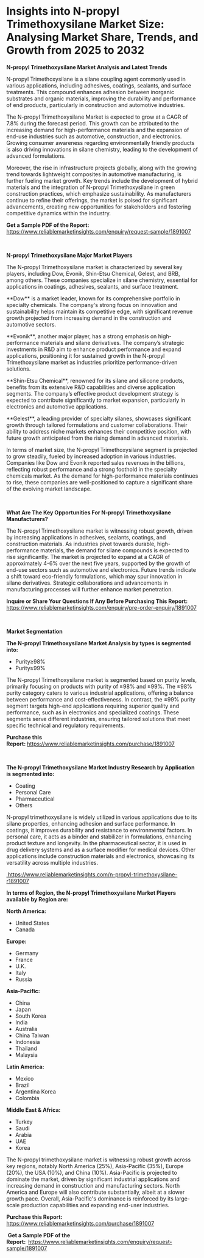 <p><h1>Insights into N-propyl Trimethoxysilane Market Size: Analysing Market Share, Trends, and Growth from 2025 to 2032</h1></p><p><strong>N-propyl Trimethoxysilane Market Analysis and Latest Trends</strong></p>
<p><p>N-propyl Trimethoxysilane is a silane coupling agent commonly used in various applications, including adhesives, coatings, sealants, and surface treatments. This compound enhances adhesion between inorganic substrates and organic materials, improving the durability and performance of end products, particularly in construction and automotive industries.</p><p>The N-propyl Trimethoxysilane Market is expected to grow at a CAGR of 7.8% during the forecast period. This growth can be attributed to the increasing demand for high-performance materials and the expansion of end-use industries such as automotive, construction, and electronics. Growing consumer awareness regarding environmentally friendly products is also driving innovations in silane chemistry, leading to the development of advanced formulations.</p><p>Moreover, the rise in infrastructure projects globally, along with the growing trend towards lightweight composites in automotive manufacturing, is further fueling market growth. Key trends include the development of hybrid materials and the integration of N-propyl Trimethoxysilane in green construction practices, which emphasize sustainability. As manufacturers continue to refine their offerings, the market is poised for significant advancements, creating new opportunities for stakeholders and fostering competitive dynamics within the industry.</p></p>
<p><strong>Get a Sample PDF of the Report:&nbsp;</strong> <a href="https://www.reliablemarketinsights.com/enquiry/request-sample/1891007?utm_campaign=2632&utm_medium=2&utm_source=Github&utm_content=ia&utm_term=15042025&utm_id=n-propyl-trimethoxysilane">https://www.reliablemarketinsights.com/enquiry/request-sample/1891007</a></p>
<p>&nbsp;</p>
<p><strong>N-propyl Trimethoxysilane Major Market Players</strong></p>
<p><p>The N-propyl Trimethoxysilane market is characterized by several key players, including Dow, Evonik, Shin-Etsu Chemical, Gelest, and BRB, among others. These companies specialize in silane chemistry, essential for applications in coatings, adhesives, sealants, and surface treatment.</p><p>**Dow** is a market leader, known for its comprehensive portfolio in specialty chemicals. The company's strong focus on innovation and sustainability helps maintain its competitive edge, with significant revenue growth projected from increasing demand in the construction and automotive sectors.</p><p>**Evonik**, another major player, has a strong emphasis on high-performance materials and silane derivatives. The company’s strategic investments in R&D aim to enhance product performance and expand applications, positioning it for sustained growth in the N-propyl Trimethoxysilane market as industries prioritize performance-driven solutions.</p><p>**Shin-Etsu Chemical**, renowned for its silane and silicone products, benefits from its extensive R&D capabilities and diverse application segments. The company’s effective product development strategy is expected to contribute significantly to market expansion, particularly in electronics and automotive applications.</p><p>**Gelest**, a leading provider of specialty silanes, showcases significant growth through tailored formulations and customer collaborations. Their ability to address niche markets enhances their competitive position, with future growth anticipated from the rising demand in advanced materials.</p><p>In terms of market size, the N-propyl Trimethoxysilane segment is projected to grow steadily, fueled by increased adoption in various industries. Companies like Dow and Evonik reported sales revenues in the billions, reflecting robust performance and a strong foothold in the specialty chemicals market. As the demand for high-performance materials continues to rise, these companies are well-positioned to capture a significant share of the evolving market landscape.</p></p>
<p>&nbsp;</p>
<p><strong>What Are The Key Opportunities For N-propyl Trimethoxysilane Manufacturers?</strong></p>
<p><p>The N-propyl Trimethoxysilane market is witnessing robust growth, driven by increasing applications in adhesives, sealants, coatings, and construction materials. As industries pivot towards durable, high-performance materials, the demand for silane compounds is expected to rise significantly. The market is projected to expand at a CAGR of approximately 4-6% over the next five years, supported by the growth of end-use sectors such as automotive and electronics. Future trends indicate a shift toward eco-friendly formulations, which may spur innovation in silane derivatives. Strategic collaborations and advancements in manufacturing processes will further enhance market penetration.</p></p>
<p><strong>Inquire or Share Your Questions If Any Before Purchasing This Report:</strong> <a href="https://www.reliablemarketinsights.com/enquiry/pre-order-enquiry/1891007?utm_campaign=2632&utm_medium=2&utm_source=Github&utm_content=ia&utm_term=15042025&utm_id=n-propyl-trimethoxysilane">https://www.reliablemarketinsights.com/enquiry/pre-order-enquiry/1891007</a></p>
<p>&nbsp;</p>
<p><strong>Market Segmentation</strong></p>
<p><strong>The N-propyl Trimethoxysilane Market Analysis by types is segmented into:</strong></p>
<p><ul><li>Purity≥98%</li><li>Purity≥99%</li></ul></p>
<p><p>The N-propyl Trimethoxysilane market is segmented based on purity levels, primarily focusing on products with purity of ≥98% and ≥99%. The ≥98% purity category caters to various industrial applications, offering a balance between performance and cost-effectiveness. In contrast, the ≥99% purity segment targets high-end applications requiring superior quality and performance, such as in electronics and specialized coatings. These segments serve different industries, ensuring tailored solutions that meet specific technical and regulatory requirements.</p></p>
<p><strong>Purchase this Report:&nbsp;</strong><a href="https://www.reliablemarketinsights.com/purchase/1891007?utm_campaign=2632&utm_medium=2&utm_source=Github&utm_content=ia&utm_term=15042025&utm_id=n-propyl-trimethoxysilane">https://www.reliablemarketinsights.com/purchase/1891007</a></p>
<p>&nbsp;</p>
<p><strong>The N-propyl Trimethoxysilane Market Industry Research by Application is segmented into:</strong></p>
<p><ul><li>Coating</li><li>Personal Care</li><li>Pharmaceutical</li><li>Others</li></ul></p>
<p><p>N-propyl trimethoxysilane is widely utilized in various applications due to its silane properties, enhancing adhesion and surface performance. In coatings, it improves durability and resistance to environmental factors. In personal care, it acts as a binder and stabilizer in formulations, enhancing product texture and longevity. In the pharmaceutical sector, it is used in drug delivery systems and as a surface modifier for medical devices. Other applications include construction materials and electronics, showcasing its versatility across multiple industries.</p></p>
<p><a href="https://www.reliablemarketinsights.com/n-propyl-trimethoxysilane-r1891007?utm_campaign=2632&utm_medium=2&utm_source=Github&utm_content=ia&utm_term=15042025&utm_id=n-propyl-trimethoxysilane">&nbsp;https://www.reliablemarketinsights.com/n-propyl-trimethoxysilane-r1891007</a></p>
<p><strong>In terms of Region, the N-propyl Trimethoxysilane Market Players available by Region are:</strong></p>
<p>
    <p> <strong> North America: </strong>
        <ul>
            <li>United States</li>
            <li>Canada</li>
        </ul>
        </p> 
    <p> <strong> Europe: </strong>
        <ul>
            <li>Germany</li>
            <li>France</li>
            <li>U.K.</li>
            <li>Italy</li>
            <li>Russia</li>
        </ul>
        </p> 
    <p> <strong> Asia-Pacific: </strong>
        <ul>
            <li>China</li>
            <li>Japan</li>
            <li>South Korea</li>
            <li>India</li>
            <li>Australia</li>
            <li>China Taiwan</li>
            <li>Indonesia</li>
            <li>Thailand</li>
            <li>Malaysia</li>
        </ul>
        </p> 
    <p> <strong> Latin America: </strong>
        <ul>
            <li>Mexico</li>
            <li>Brazil</li>
            <li>Argentina Korea</li>
            <li>Colombia</li>
        </ul>
        </p> 
    <p> <strong> Middle East & Africa: </strong>
        <ul>
            <li>Turkey</li>
            <li>Saudi</li>
            <li>Arabia</li>
            <li>UAE</li>
            <li>Korea</li>
        </ul>
    </p>
    </p>
<p><p>The N-propyl trimethoxysilane market is witnessing robust growth across key regions, notably North America (25%), Asia-Pacific (35%), Europe (20%), the USA (10%), and China (10%). Asia-Pacific is projected to dominate the market, driven by significant industrial applications and increasing demand in construction and manufacturing sectors. North America and Europe will also contribute substantially, albeit at a slower growth pace. Overall, Asia-Pacific's dominance is reinforced by its large-scale production capabilities and expanding end-user industries.</p></p>
<p><strong>Purchase this Report: </strong><a href="https://www.reliablemarketinsights.com/purchase/1891007?utm_campaign=2632&utm_medium=2&utm_source=Github&utm_content=ia&utm_term=15042025&utm_id=n-propyl-trimethoxysilane">https://www.reliablemarketinsights.com/purchase/1891007</a></p>
<p>&nbsp;<strong>Get a Sample PDF of the Report:&nbsp;&nbsp;</strong><a href="https://www.reliablemarketinsights.com/enquiry/request-sample/1891007?utm_campaign=2632&utm_medium=2&utm_source=Github&utm_content=ia&utm_term=15042025&utm_id=n-propyl-trimethoxysilane">https://www.reliablemarketinsights.com/enquiry/request-sample/1891007</a></p>
<p><strong></strong></p>
<p><p></p><p></p><p></p></p>